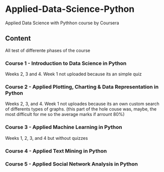 # Applied-Data-Science-Python
Applied Data Science with Pythhon course by Coursera

## Content
All test of differente phases of the course

### Course 1 - Introduction to Data Science in Python
Weeks 2, 3 and 4. Week 1 not uploaded because its an simple quiz

### Course 2 - Applied Plotting, Charting & Data Representation in Python
Weeks 2, 3, and 4. Week 1 not uploades because its an own custom search of differents types of graphs.
(this part of the hole couse was, maybe, the most difficult for me so the average marks if arrount 80%)

### Course 3 - Applied Machine Learning in Python
Weeks 1, 2, 3, and 4 but without quizzes

### Course 4 - Applied Text Mining in Python


### Course 5 - Applied Social Network Analysis in Python

